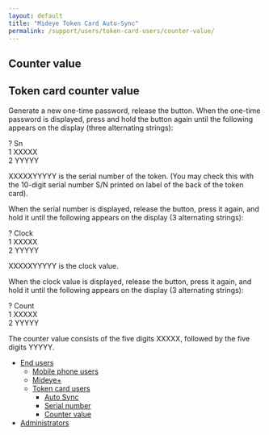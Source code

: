 ```yaml
---
layout: default
title: "Mideye Token Card Auto-Sync"
permalink: /support/users/token-card-users/counter-value/
---
```


<div class="container" id="content-wrapper">
    <section id="content" class="main">
        <div class="row">
            <div class="breadcrumbs span12">
            </div> <!-- /.span12 -->
            <div class="span12">
            </div>
            <div class="span9">
                <h1>Counter value</h1>
                <div class="entry-content">
                    <h2>Token card counter value</h2>
                    <p>Generate a new one-time password, release the button. When the one-time password is displayed,
                        press and hold the button again until the following appears on the display (three alternating
                        strings):</p>
                    <p>? Sn<br>
                        1 XXXXX<br>
                        2 YYYYY</p>
                    <p>XXXXXYYYYY is the serial number of the token. (You may check this with the 10-digit serial number
                        S/N printed on label of the back of the token card).</p>
                    <p>When the serial number is displayed, release the button, press it again, and hold it until the
                        following appears on the display (3 alternating strings):</p>
                    <p>? Clock<br>
                        1 XXXXX<br>
                        2 YYYYY</p>
                    <p>XXXXXYYYYY is the clock value.</p>
                    <p>When the clock value is displayed, release the button, press it again, and hold it until the
                        following appears on the display (3 alternating strings):</p>
                    <p>? Count<br>
                        1 XXXXX<br>
                        2 YYYYY</p>
                    <p>The counter value consists of the five digits XXXXX, followed by the five digits YYYYY.</p>
                </div> <!-- /.entry-content -->
                <div class="faq">
                    <ul class="accordion">
                    </ul>
                </div>
                <div class="faq-extra-content">
                </div>
            </div> <!-- /.span9 -->
            <div class="span3">
                <aside class="sidebar span3">
                    <div class="sidebar-container subnav"> <!-- advanced-sidebar-menu/core-template -->
                        <ul class="child-sidebar-menu">
                            <li class="page_item page-item-182 current_page_ancestor has_children">
                                <a href="/support/users/">End users</a>
                                <ul class="grandchild-sidebar-menu level-0 children">
                                    <li class="page_item page-item-206 has_children"><a
                                            href="/support/users/mobilephone-users/">Mobile phone users</a></li>
                                    <li class="page_item page-item-209 has_children"><a
                                            href="/support/users/mideye/">Mideye+</a></li>
                                    <li
                                        class="page_item page-item-211 current_page_ancestor current_page_parent has_children">
                                        <a href="/support/users/token-card-users/">Token card users</a>
                                        <ul class="grandchild-sidebar-menu level-1 children">
                                            <li class="page_item page-item-289"><a
                                                    href="/support/users/token-card-users/auto-sync/">Auto Sync</a></li>
                                            <li class="page_item page-item-231"><a
                                                    href="/support/users/token-card-users/serial-number/">Serial
                                                    number</a></li>
                                            <li class="page_item page-item-234 current_page_item"><a
                                                    href="/support/users/token-card-users/counter-value/"
                                                    aria-current="page">Counter value</a></li>
                                        </ul>
                                    </li>
                                </ul>
                            </li>
                            <li class="page_item page-item-172 has_children"><a
                                    href="/support/administrators/">Administrators</a></li>
                        </ul>
                        <!-- End .child-sidebar-menu -->
                    </div>
                </aside>
            </div> <!-- /.span3 -->
        </div> <!-- /.row -->
    </section><!-- #content -->
</div>